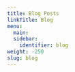 ```yaml
---
title: Blog Posts
linkTitle: Blog
menu:
  main:
  sidebar:
    identifier: blog
weight: -250
slug: blog
---
```

